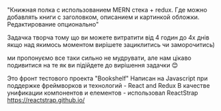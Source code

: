 "Книжная полка с использованием MERN стека + redux. Где можно добавлять книги с заголовком, описанием и картинкой обложки.  Редактирование опционально"

Задачка творча тому що ви можете витратити від 4 годин до 4х днів якщо над якимось моментом вирішете зациклитись чи заморочитись) 

ми пропонуємо все таки сильно не мудрувати, але нам цікаво подивитися на те як ви підійдете до вирішення задачки 😊


Это фронт тестового проекта "Bookshelf"
Написан на Javascript при поддержке фреймворков и технологий - React and Redux
В качестве унификации компонентов и елементов - использовал ReactStrap https://reactstrap.github.io/

